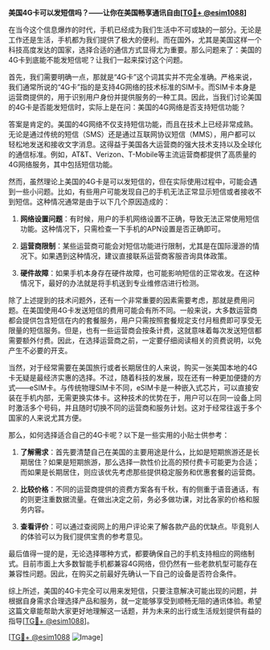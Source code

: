 **美国4G卡可以发短信吗？——让你在美国畅享通讯自由[[TG💪+ @esim1088](https://t.me/s/esim1088)]**

在当今这个信息爆炸的时代，手机已经成为我们生活中不可或缺的一部分。无论是工作还是生活，手机都为我们提供了极大的便利。而在国外，尤其是美国这样一个科技高度发达的国家，选择合适的通信方式显得尤为重要。那么问题来了：美国的4G卡到底能不能发短信呢？让我们一起来探讨这个问题。

首先，我们需要明确一点，那就是“4G卡”这个词其实并不完全准确。严格来说，我们通常所说的“4G卡”指的是支持4G网络的技术标准的SIM卡。而SIM卡本身是运营商提供的，用于识别用户身份并提供服务的一种工具。因此，当我们讨论美国的4G卡是否能发短信时，实际上是在问：美国的4G网络是否支持短信功能？

答案是肯定的。美国的4G网络不仅支持短信功能，而且在技术上已经非常成熟。无论是通过传统的短信（SMS）还是通过互联网协议短信（MMS），用户都可以轻松地发送和接收文字消息。这得益于美国各大运营商的强大技术支持以及全球化的通信标准。例如，AT&T、Verizon、T-Mobile等主流运营商都提供了高质量的4G网络服务，其中包括短信功能。

然而，虽然理论上美国的4G卡是可以发短信的，但在实际使用过程中，可能会遇到一些小问题。比如，有些用户可能发现自己的手机无法正常显示短信或者接收不到短信。这种情况通常是由于以下几个原因造成的：

1. **网络设置问题**：有时候，用户的手机网络设置不正确，导致无法正常使用短信功能。这种情况下，只需检查一下手机的APN设置是否正确即可。
   
2. **运营商限制**：某些运营商可能会对短信功能进行限制，尤其是在国际漫游的情况下。如果遇到这种情况，建议直接联系运营商客服咨询具体政策。

3. **硬件故障**：如果手机本身存在硬件故障，也可能影响短信的正常收发。在这种情况下，最好的办法就是将手机送到专业维修店进行检测。

除了上述提到的技术问题外，还有一个非常重要的因素需要考虑，那就是费用问题。在美国使用4G卡发送短信的费用可能会有所不同。一般来说，大多数运营商都会提供包含短信在内的套餐服务，用户只需按照套餐规定支付月租费即可享受无限量的短信服务。但是，也有一些运营商会按条计费，这就意味着每次发送短信都需要额外付费。因此，在选择运营商之前，一定要仔细阅读相关的资费说明，以免产生不必要的开支。

当然，对于经常需要在美国旅行或者长期居住的人来说，购买一张美国本地的4G卡无疑是最经济实惠的选择。不过，随着科技的发展，现在还有一种更加便捷的方式——eSIM卡。与传统物理SIM卡不同，eSIM卡是一种嵌入式芯片，可以直接安装在手机内部，无需更换实体卡。这种技术的优势在于，用户可以在同一设备上同时激活多个号码，并且随时切换不同的运营商和服务计划。这对于经常往返于多个国家的人来说尤其方便。

那么，如何选择适合自己的4G卡呢？以下是一些实用的小贴士供参考：

1. **了解需求**：首先要清楚自己在美国的主要用途是什么，比如是短期旅游还是长期居住？如果是短期旅游，那么选择一款性价比高的预付费卡可能更为合适；而如果是长期居住，则应该优先考虑那些提供稳定服务和优惠套餐的运营商。

2. **比较价格**：不同的运营商提供的资费方案各有千秋，有的侧重于语音通话，有的则更注重数据流量。在做出决定之前，务必多做功课，对比各家的价格和服务内容。

3. **查看评价**：可以通过查阅网上的用户评论来了解各款产品的优缺点。毕竟别人的体验可以为我们提供宝贵的参考意见。

最后值得一提的是，无论选择哪种方式，都要确保自己的手机支持相应的网络制式。目前市面上大多数智能手机都兼容4G网络，但仍然有一些老款机型可能存在兼容性问题。因此，在购买之前最好先确认一下自己的设备是否符合条件。

综上所述，美国的4G卡完全可以用来发短信，只要注意解决可能出现的问题，并根据自身需求合理选择产品和服务，就一定能够享受到顺畅无阻的通讯体验。希望这篇文章能帮助大家更好地理解这一话题，并为未来的出行或生活规划提供有益的指导[[TG💪+ @esim1088](https://t.me/s/esim1088)]。

[[TG💪+ @esim1088](https://t.me/s/esim1088) ![Image](https://i.postimg.cc/4NQfJmqS/Snipaste-2025-05-13-00-14-12.png)]